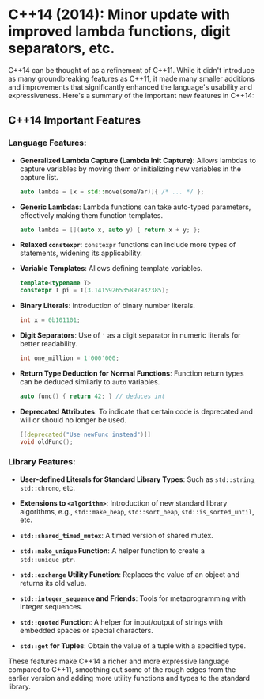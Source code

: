 # C++14 (2014): Minor update with improved lambda functions, digit separators, etc.

C++14 can be thought of as a refinement of C++11. While it didn't introduce as many groundbreaking features as C++11, it made many smaller additions and improvements that significantly enhanced the language's usability and expressiveness. Here's a summary of the important new features in C++14:

## C++14 Important Features

### Language Features:

- **Generalized Lambda Capture (Lambda Init Capture)**: Allows lambdas to capture variables by moving them or initializing new variables in the capture list.
    ```cpp
    auto lambda = [x = std::move(someVar)]{ /* ... */ };
    ```

- **Generic Lambdas**: Lambda functions can take auto-typed parameters, effectively making them function templates.
    ```cpp
    auto lambda = [](auto x, auto y) { return x + y; };
    ```

- **Relaxed `constexpr`**: `constexpr` functions can include more types of statements, widening its applicability.
  
- **Variable Templates**: Allows defining template variables.
    ```cpp
    template<typename T>
    constexpr T pi = T(3.1415926535897932385);
    ```

- **Binary Literals**: Introduction of binary number literals.
    ```cpp
    int x = 0b101101;
    ```

- **Digit Separators**: Use of `'` as a digit separator in numeric literals for better readability.
    ```cpp
    int one_million = 1'000'000;
    ```

- **Return Type Deduction for Normal Functions**: Function return types can be deduced similarly to `auto` variables.
    ```cpp
    auto func() { return 42; } // deduces int
    ```

- **Deprecated Attributes**: To indicate that certain code is deprecated and will or should no longer be used.
    ```cpp
    [[deprecated("Use newFunc instead")]]
    void oldFunc();
    ```

### Library Features:

- **User-defined Literals for Standard Library Types**: Such as `std::string`, `std::chrono`, etc.
  
- **Extensions to `<algorithm>`**: Introduction of new standard library algorithms, e.g., `std::make_heap`, `std::sort_heap`, `std::is_sorted_until`, etc.

- **`std::shared_timed_mutex`**: A timed version of shared mutex.

- **`std::make_unique` Function**: A helper function to create a `std::unique_ptr`.

- **`std::exchange` Utility Function**: Replaces the value of an object and returns its old value.

- **`std::integer_sequence` and Friends**: Tools for metaprogramming with integer sequences.

- **`std::quoted` Function**: A helper for input/output of strings with embedded spaces or special characters.

- **`std::get` for Tuples**: Obtain the value of a tuple with a specified type.

These features make C++14 a richer and more expressive language compared to C++11, smoothing out some of the rough edges from the earlier version and adding more utility functions and types to the standard library.
